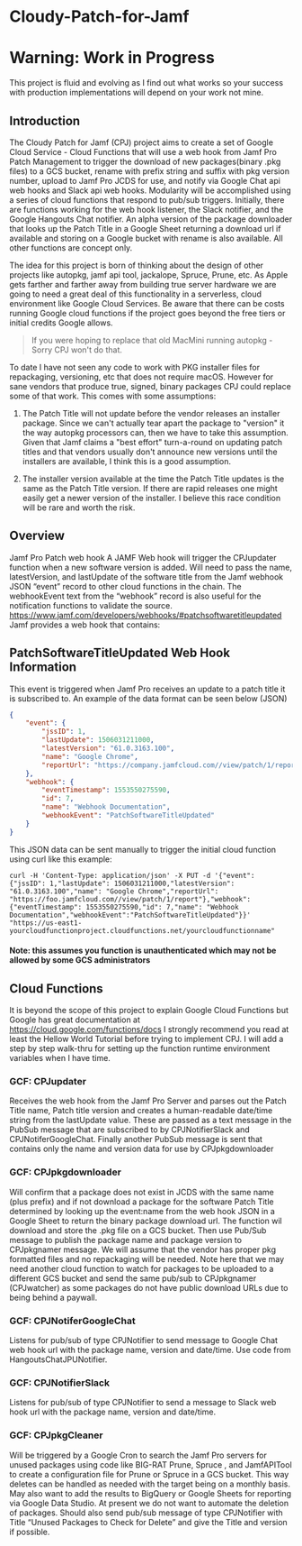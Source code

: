 # Cloudy-Patch-for-Jamf

# Warning: Work in Progress
This project is fluid and evolving as I find out what works so your success with production implementations will depend on your work not mine. 

## Introduction
The Cloudy Patch for Jamf (CPJ) project aims to create a set of Google Cloud Service - Cloud Functions that will use a web hook from Jamf Pro Patch Management to trigger the download of new packages(binary .pkg files) to a GCS bucket, rename with prefix string and suffix with pkg version number, upload to Jamf Pro JCDS for use, and notify via Google Chat api web hooks and Slack api web hooks.  Modularity will be accomplished using a series of cloud functions that respond to pub/sub triggers.  Initially, there are functions working for the web hook listener, the Slack notifier, and the Google Hangouts Chat notifier.  An alpha version of the package downloader that looks up the Patch Title in a Google Sheet returning a download url if available and storing on a Google bucket with rename is also available.  All other functions are concept only.

The idea for this project is born of thinking about the design of other projects like autopkg, jamf api tool, jackalope, Spruce, Prune, etc.  As Apple gets farther and farther away from building true server hardware we are going to need a great deal of this functionality in a serverless, cloud environment like Google Cloud Services.  Be aware that there can be costs running Google cloud functions if the project goes beyond the free tiers or initial credits Google allows.  

> If you were hoping to replace that old MacMini running autopkg - Sorry CPJ won't do that. 

To date I have not seen any code to work with PKG installer files for repackaging, versioning, etc that does not require macOS.  However for sane vendors that produce true, signed, binary packages CPJ could replace some of that work.  This comes with some assumptions: 
1) The Patch Title will not update before the vendor releases an installer package.  Since we can't actually tear apart the package to "version" it the way autopkg processors can, then we have to take this assumption.  Given that Jamf claims a "best effort" turn-a-round on updating patch titles and that vendors usually don't announce new versions until the installers are available, I think this is a good assumption.

2) The installer version available at the time the Patch Title updates is the same as the Patch Title version.  If there are rapid releases one might easily get a newer version of the installer.  I believe this race condition will be rare and worth the risk.

## Overview
Jamf Pro Patch web hook
 A JAMF Web hook will trigger the CPJupdater function when a new software version is added.  Will need to pass the name, latestVersion, and lastUpdate of the software title from the Jamf webhook JSON “event” record to other cloud functions in the chain.  The webhookEvent text from the “webhook” record is also useful for the notification functions to validate the source.
https://www.jamf.com/developers/webhooks/#patchsoftwaretitleupdated
Jamf provides a web hook that contains:


## PatchSoftwareTitleUpdated Web Hook Information

This event is triggered when Jamf Pro receives an update to a patch title it is subscribed to. An example of the data format can be seen below (JSON)
```json
{
    "event": {
        "jssID": 1,
        "lastUpdate": 1506031211000,
        "latestVersion": "61.0.3163.100",
        "name": "Google Chrome",
        "reportUrl": "https://company.jamfcloud.com//view/patch/1/report"
    },
    "webhook": {
        "eventTimestamp": 1553550275590,
        "id": 7,
        "name": "Webhook Documentation",
        "webhookEvent": "PatchSoftwareTitleUpdated"
    }
}
```
This JSON data can be sent manually to trigger the initial cloud function using curl like this example:

```shell
curl -H 'Content-Type: application/json' -X PUT -d '{"event": {"jssID": 1,"lastUpdate": 1506031211000,"latestVersion": "61.0.3163.100","name": "Google Chrome","reportUrl": "https://foo.jamfcloud.com//view/patch/1/report"},"webhook": {"eventTimestamp": 1553550275590,"id": 7,"name": "Webhook Documentation","webhookEvent":"PatchSoftwareTitleUpdated"}}' "https://us-east1-yourcloudfunctionproject.cloudfunctions.net/yourcloudfunctionname"
```
#### Note: this assumes you function is unauthenticated which may not be allowed by some GCS administrators

## Cloud Functions
 It is beyond the scope of this project to explain Google Cloud Functions but Google has great documentation at https://cloud.google.com/functions/docs  I strongly recommend you read at least the Hellow World Tutorial before trying to implement CPJ.  I will add a step by step walk-thru for setting up the function runtime environment variables when I have time.
 
### GCF: CPJupdater 
 Receives the web hook from the Jamf Pro Server and parses out the Patch Title name, Patch title version and creates a human-readable date/time string from the lastUpdate value. These are passed as a text message in the PubSub message that are subscribed to by CPJNotifierSlack and CPJNotiferGoogleChat. Finally another PubSub message is sent that contains only the name and version data for use by CPJpkgdownloader

### GCF: CPJpkgdownloader
 Will confirm that a package does not exist in JCDS with the same name (plus prefix) and if not download a package for the software Patch Title determined by looking up the event:name from the web hook JSON in a Google Sheet to return the binary package download url.  The function wil download and store the .pkg file on a GCS bucket.  Then use Pub/Sub message to publish the package name and package version to CPJpkgnamer message.   We will assume that the vendor has proper pkg formatted files and no repackaging will be needed.  Note here that we may need another cloud function to watch for packages to be uploaded to a different GCS bucket and send the same pub/sub to CPJpkgnamer (CPJwatcher) as some packages do not have public download URLs due to being behind a paywall.

### GCF: CPJNotiferGoogleChat
Listens for pub/sub of type CPJNotifier to send message to Google Chat web hook url with the package name, version and date/time.  Use code from HangoutsChatJPUNotifier.

### GCF: CPJNotifierSlack
 Listens for pub/sub of type CPJNotifier to send a message to Slack web hook url with the package name, version and date/time.  

### GCF: CPJpkgCleaner
 Will be triggered by a Google Cron to search the Jamf Pro servers for unused packages using code like BIG-RAT Prune, Spruce , and  JamfAPITool to create a configuration file for Prune or Spruce in a GCS bucket.  This way deletes can be handled as needed with the target being on a monthly basis.  May also want to add the results to BigQuery or Google Sheets for reporting via Google Data Studio.  At present we do not want to automate the deletion of packages.  Should also send pub/sub message of type CPJNotifier with Title “Unused Packages to Check for Delete” and give the Title and version if possible.

